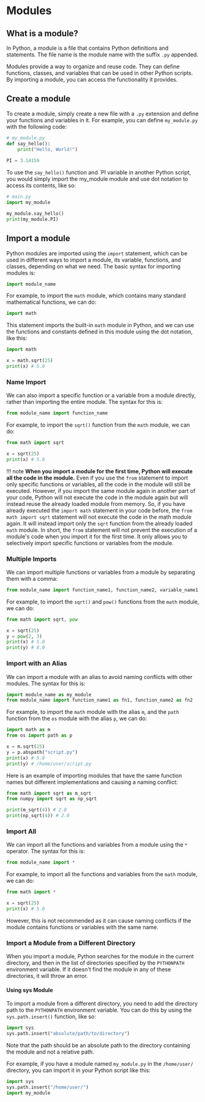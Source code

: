 # Modules

## What is a module?

In Python, a module is a file that contains Python definitions and statements. The file name is the module name with the suffix `.py` appended.

Modules provide a way to organize and reuse code. They can define functions, classes, and variables that can be used in other Python scripts. By importing a module, you can access the functionality it provides.

## Create a module

To create a module, simply create a new file with a `.py` extension and define your functions and variables in it. For example, you can define `my_module.py` with the following code:

```python
# my_module.py
def say_hello():
    print("Hello, World!")
    
PI = 3.14159
```

To use the `say_hello()` function and `PI variable in another Python script, you would simply import the my_module module and use dot notation to access its contents, like so:

```python
# main.py
import my_module

my_module.say_hello()
print(my_module.PI)
```

## Import a module

Python modules are imported using the `import` statement, which can be used in different ways to import a module, its variable, functions, and classes, depending on what we need. The basic syntax for importing modules is:

```python
import module_name
```

For example, to import the `math` module, which contains many standard mathematical functions, we can do:

```python
import math
```

This statement imports the built-in `math` module in Python, and we can use the functions and constants defined in this module using the dot notation, like this:

```python {cmd="python3"}
import math

x = math.sqrt(25)
print(x) # 5.0
```

### Name Import

We can also import a specific function or a variable from a module directly, rather than importing the entire module. The syntax for this is:

```python
from module_name import function_name
```

For example, to import the `sqrt()` function from the `math` module, we can do:

```python
from math import sqrt

x = sqrt(25)
print(x) # 5.0
```

!!! note
    **When you import a module for the first time, Python will execute all the code in the module.** Even if you use the `from` statement to import only specific functions or variables, all the code in the module will still be executed. However, if you import the same module again in another part of your code, Python will not execute the code in the module again but will instead reuse the already loaded module from memory.
    So, if you have already executed the `import math` statement in your code before, the `from math import sqrt` statement will not execute the code in the math module again. It will instead import only the `sqrt` function from the already loaded `math` module.
    In short, the `from` statement will not prevent the execution of a module's code when you import it for the first time. It only allows you to selectively import specific functions or variables from the module.

### Multiple Imports

We can import multiple functions or variables from a module by separating them with a comma:

```python
from module_name import function_name1, function_name2, variable_name1
```

For example, to import the `sqrt()` and `pow()` functions from the `math` module, we can do:

```python
from math import sqrt, pow

x = sqrt(25)
y = pow(2, 3)
print(x) # 5.0
print(y) # 8.0
```

### Import with an Alias

We can import a module with an alias to avoid naming conflicts with other modules. The syntax for this is:

```python
import module_name as my_module
from module_name import function_name1 as fn1, function_name2 as fn2
```

For example, to import the `math` module with the alias `m`, and the `path` function from the `os` module with the alias `p`, we can do:

```python
import math as m
from os import path as p

x = m.sqrt(25)
y = p.abspath("script.py")
print(x) # 5.0
print(y) # /home/user/script.py
```

Here is an example of importing modules that have the same function names but different implementations and causing a naming conflict:

```python
from math import sqrt as m_sqrt
from numpy import sqrt as np_sqrt

print(m_sqrt(4)) # 2.0
print(np_sqrt(4)) # 2.0
```

### Import All

We can import all the functions and variables from a module using the `*` operator. The syntax for this is:

```python
from module_name import *
```

For example, to import all the functions and variables from the `math` module, we can do:

```python
from math import *

x = sqrt(25)
print(x) # 5.0
```

However, this is not recommended as it can cause naming conflicts if the module contains functions or variables with the same name.

### Import a Module from a Different Directory

When you import a module, Python searches for the module in the current directory, and then in the list of directories specified by the `PYTHONPATH` environment variable. If it doesn't find the module in any of these directories, it will throw an error.

#### Using sys Module

To import a module from a different directory, you need to add the directory path to the `PYTHONPATH` environment variable. You can do this by using the `sys.path.insert()` function, like so:

```python
import sys
sys.path.insert("absolute/path/to/directory")
```

Note that the path should be an absolute path to the directory containing the module and not a relative path.

For example, if you have a module named `my_module.py` in the `/home/user/` directory, you can import it in your Python script like this:

```python
import sys
sys.path.insert("/home/user/")
import my_module
```
